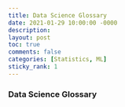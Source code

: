 ```yaml
---
title: Data Science Glossary
date: 2021-01-29 10:00:00 -0000
description: 
layout: post
toc: true
comments: false
categories: [Statistics, ML]
sticky_rank: 1
---
```


### Data Science Glossary